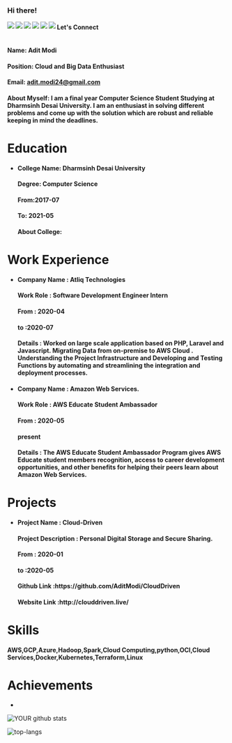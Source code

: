 ### Hi there!


<a href=https://www.facebook.com/> <img align="left" src="https://img.icons8.com/color/48/000000/facebook-new.png"></img></a>



<a href=http://linkedin.com/ > <img align="left" src="https://img.icons8.com/color/48/000000/linkedin.png"></img></a>


<a href=https://twitter.com/ > <img align="left" src="https://img.icons8.com/color/48/000000/twitter.png"></img></a>


<a href=https://www.instagram.com/ > <img align="left" src="https://img.icons8.com/color/48/000000/instagram-new.png"></img></a>


<a href=https://medium.com/ > <img align="left" src="https://img.icons8.com/color/48/000000/medium-monogram.png"></img></a>


<a href=Anything > <img align="left" src="https://img.icons8.com/color/48/000000/shrug-emoticon.png"></img></a>

#### Let's Connect<br>

#### <br>Name: Adit Modi

#### Position: Cloud and Big Data Enthusiast

#### Email: adit.modi24@gmail.com

#### <h4>About Myself: I am a final year Computer Science Student Studying at Dharmsinh Desai University. I am an enthusiast in solving different problems and come up with the solution which are robust and reliable keeping in mind the deadlines.</h4>

# Education


 - <h4>College Name: Dharmsinh Desai University</h4>
    
    <h4>Degree: Computer Science</h4>
    
    <h4>From:2017-07</h4>
    
    <h4>To: 2021-05</h4>
    
    <h4>About College: </h4>

# Work Experience

<ul>
<li><h4> Company Name : Atliq Technologies </h4> 
  <h4> Work Role : Software Development Engineer Intern</h4> 
  <h4> From : 2020-04 </h4> 
  <h4> to :2020-07 </h4> 
  <h4> Details :
Worked on large scale application based on PHP, Laravel and Javascript.
Migrating Data from on-premise to AWS Cloud .
Understanding the Project Infrastructure and Developing and Testing Functions by automating and streamlining the integration and deployment processes.
</h4> 
</li></ul>

<ul>
<li><h4> Company Name : Amazon Web Services. </h4> 
  <h4> Work Role : 	AWS Educate Student Ambassador </h4> 
  <h4> From : 2020-05 </h4> 
  <h4> present </h4> 
  <h4> Details :
The AWS Educate Student Ambassador Program gives AWS Educate student members recognition, access to career development opportunities, and other benefits for helping their peers learn about Amazon Web Services. 
</h4> 
</li></ul>

# Projects

<ul>
<li> <h4>Project Name : Cloud-Driven</h4> 
<h4> Project Description : Personal Digital Storage and Secure Sharing.</h4> 
<h4>  From : 2020-01</h4> 
 <h4>  to :2020-05</h4> 
<h4>  Github Link :https://github.com/AditModi/CloudDriven</h4> 
<h4>  Website Link :http://clouddriven.live/</h4> 
 </li></ul>

# Skills

<h4>AWS,GCP,Azure,Hadoop,Spark,Cloud Computing,python,OCI,Cloud Services,Docker,Kubernetes,Terraform,Linux</h4>

# Achievements

<ul><li></li></ul>


![YOUR github stats](https://github-readme-stats.vercel.app/api?username=AditModi)

![top-langs](https://github-readme-stats.vercel.app/api/top-langs?username=AditModi)



